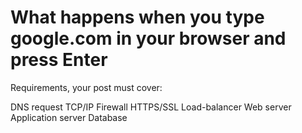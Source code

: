 # What happens when you type google.com in your browser and press Enter
Requirements, your post must cover:

  DNS request
  TCP/IP
  Firewall
  HTTPS/SSL
  Load-balancer
  Web server
  Application server
   Database

